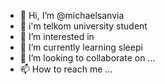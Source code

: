- 👋 Hi, I’m @michaelsanvia
- 👀 i'm telkom university student
- 👀 I’m interested in 
- 🌱 I’m currently learning sleepi
- 💞️ I’m looking to collaborate on ...
- 📫 How to reach me ...

<!---
michaelsanvia/michaelsanvia is a ✨ special ✨ repository because its `README.md` (this file) appears on your GitHub profile.
You can click the Preview link to take a look at your changes.
--->
